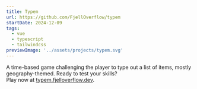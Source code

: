 ```yaml
---
title: Typem
url: https://github.com/FjellOverflow/typem
startDate: 2024-12-09
tags:
  - vue
  - typescript
  - tailwindcss
previewImage: '../assets/projects/typem.svg'
---
```


A time-based game challenging the player to type out a list of items, mostly geography-themed. Ready to test your skills?\
Play now at [typem.fjelloverflow.dev](http://typem.fjelloverflow.dev/).
